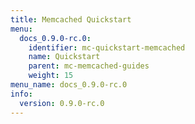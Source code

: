 ```yaml
---
title: Memcached Quickstart
menu:
  docs_0.9.0-rc.0:
    identifier: mc-quickstart-memcached
    name: Quickstart
    parent: mc-memcached-guides
    weight: 15
menu_name: docs_0.9.0-rc.0
info:
  version: 0.9.0-rc.0
---
```


